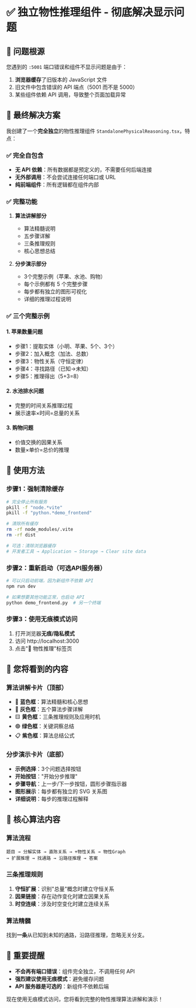 # ✅ 独立物性推理组件 - 彻底解决显示问题

## 🎯 问题根源

您遇到的 `:5001` 端口错误和组件不显示问题是由于：
1. **浏览器缓存**了旧版本的 JavaScript 文件
2. 旧文件中包含错误的 API 端点（5001 而不是 5000）
3. 某些组件依赖 API 调用，导致整个页面加载异常

## 🚀 最终解决方案

我创建了一个**完全独立**的物性推理组件 `StandalonePhysicalReasoning.tsx`，特点：

### ✅ 完全自包含
- **无 API 依赖**：所有数据都是预定义的，不需要任何后端连接
- **无外部调用**：不会尝试连接任何端口或 URL
- **纯前端组件**：所有逻辑都在组件内部

### ✅ 完整功能
1. **算法讲解部分**
   - 算法精髓说明
   - 五步骤详解
   - 三条推理规则
   - 核心思想总结

2. **分步演示部分**
   - 3个完整示例（苹果、水池、购物）
   - 每个示例都有 5 个完整步骤
   - 每步都有独立的图形可视化
   - 详细的推理过程说明

### ✅ 三个完整示例

#### 1. 苹果数量问题
- 步骤1：提取实体（小明、苹果、5个、3个）
- 步骤2：加入概念（加法、总数）
- 步骤3：物性关系（守恒定律）
- 步骤4：寻找路径（已知→未知）
- 步骤5：推理得出（5+3=8）

#### 2. 水池排水问题
- 完整的时间关系推理过程
- 展示速率×时间=总量的关系

#### 3. 购物问题
- 价值交换的因果关系
- 数量×单价=总价的推理

## 🔧 使用方法

### 步骤1：强制清除缓存
```bash
# 完全停止所有服务
pkill -f "node.*vite"
pkill -f "python.*demo_frontend"

# 清除所有缓存
rm -rf node_modules/.vite
rm -rf dist

# 可选：清除浏览器缓存
# 开发者工具 → Application → Storage → Clear site data
```

### 步骤2：重新启动（可选API服务器）
```bash
# 可以只启动前端，因为新组件不依赖 API
npm run dev

# 如果想要其他功能正常，也启动 API
python demo_frontend.py  # 另一个终端
```

### 步骤3：使用无痕模式访问
1. 打开浏览器**无痕/隐私模式**
2. 访问 http://localhost:3000
3. 点击"🧩 物性推理"标签页

## 📱 您将看到的内容

### 算法讲解卡片（顶部）
- 🔵 **蓝色框**：算法精髓和核心思想
- 🔶 **灰色框**：五个算法步骤详解
- 🟨 **黄色框**：三条推理规则及应用时机
- 🟢 **绿色框**：关键洞察总结
- 📋 **紫色框**：算法总结公式

### 分步演示卡片（底部）
- **示例选择**：3个问题选择按钮
- **开始按钮**："开始分步推理"
- **步骤导航**：上一步/下一步按钮，圆形步骤指示器
- **图形展示**：每步都有独立的 SVG 关系图
- **详细说明**：每步的推理过程解释

## 🎯 核心算法内容

### 算法流程
```
题目 → 分解实体 → 直陈关系 → +物性关系 → 物性Graph
→ 扩展推理 → 找通路 → 沿路径推理 → 答案
```

### 三条推理规则
1. **守恒扩展**：识别"总量"概念时建立守恒关系
2. **因果链接**：存在动作变化时建立因果关系  
3. **时空连续**：涉及时空变化时建立连续关系

### 算法精髓
找到**一条**从已知到未知的通路，沿路径推理，忽略无关分支。

## 🚨 重要提醒

- **不会再有端口错误**：组件完全独立，不调用任何 API
- **强烈建议使用无痕模式**：避免缓存问题
- **API 服务器是可选的**：新组件不依赖后端

现在使用无痕模式访问，您将看到完整的物性推理算法讲解和演示！